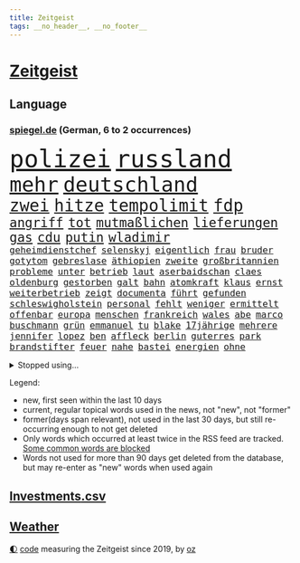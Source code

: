 ```yaml
---
title: Zeitgeist
tags: __no_header__, __no_footer__
---
```


# [Zeitgeist](https://oliz.io/zeitgeist/)

## Language

<h3><a href="https://www.spiegel.de" target="_blank">spiegel.de</a> (German, 6 to 2 occurrences)</h3>
<p style="font-family:monospace">
<span style="font-size:32pt"><a href="news_links.html#polizei" class="current">polizei</a></span>
<span style="font-size:32pt"><a href="news_links.html#russland" class="current">russland</a></span>
<br>
<span style="font-size:27pt"><a href="news_links.html#mehr" class="current">mehr</a></span>
<span style="font-size:27pt"><a href="news_links.html#deutschland" class="current">deutschland</a></span>
<br>
<span style="font-size:22pt"><a href="news_links.html#zwei" class="current">zwei</a></span>
<span style="font-size:22pt"><a href="news_links.html#hitze" class="current">hitze</a></span>
<span style="font-size:22pt"><a href="news_links.html#tempolimit" class="current">tempolimit</a></span>
<span style="font-size:22pt"><a href="news_links.html#fdp" class="current">fdp</a></span>
<br>
<span style="font-size:17pt"><a href="news_links.html#angriff" class="current">angriff</a></span>
<span style="font-size:17pt"><a href="news_links.html#tot" class="current">tot</a></span>
<span style="font-size:17pt"><a href="news_links.html#mutmaßlichen" class="current">mutmaßlichen</a></span>
<span style="font-size:17pt"><a href="news_links.html#lieferungen" class="current">lieferungen</a></span>
<span style="font-size:17pt"><a href="news_links.html#gas" class="current">gas</a></span>
<span style="font-size:17pt"><a href="news_links.html#cdu" class="current">cdu</a></span>
<span style="font-size:17pt"><a href="news_links.html#putin" class="current">putin</a></span>
<span style="font-size:17pt"><a href="news_links.html#wladimir" class="current">wladimir</a></span>
<br>
<span style="font-size:12pt"><a href="news_links.html#geheimdienstchef" class="current">geheimdienstchef</a></span>
<span style="font-size:12pt"><a href="news_links.html#selenskyj" class="current">selenskyj</a></span>
<span style="font-size:12pt"><a href="news_links.html#eigentlich" class="current">eigentlich</a></span>
<span style="font-size:12pt"><a href="news_links.html#frau" class="current">frau</a></span>
<span style="font-size:12pt"><a href="news_links.html#bruder" class="current">bruder</a></span>
<span style="font-size:12pt"><a href="news_links.html#gotytom" class="new">gotytom</a></span>
<span style="font-size:12pt"><a href="news_links.html#gebreslase" class="new">gebreslase</a></span>
<span style="font-size:12pt"><a href="news_links.html#äthiopien" class="current">äthiopien</a></span>
<span style="font-size:12pt"><a href="news_links.html#zweite" class="current">zweite</a></span>
<span style="font-size:12pt"><a href="news_links.html#großbritannien" class="current">großbritannien</a></span>
<span style="font-size:12pt"><a href="news_links.html#probleme" class="current">probleme</a></span>
<span style="font-size:12pt"><a href="news_links.html#unter" class="current">unter</a></span>
<span style="font-size:12pt"><a href="news_links.html#betrieb" class="current">betrieb</a></span>
<span style="font-size:12pt"><a href="news_links.html#laut" class="current">laut</a></span>
<span style="font-size:12pt"><a href="news_links.html#aserbaidschan" class="current">aserbaidschan</a></span>
<span style="font-size:12pt"><a href="news_links.html#claes" class="new">claes</a></span>
<span style="font-size:12pt"><a href="news_links.html#oldenburg" class="current">oldenburg</a></span>
<span style="font-size:12pt"><a href="news_links.html#gestorben" class="current">gestorben</a></span>
<span style="font-size:12pt"><a href="news_links.html#galt" class="current">galt</a></span>
<span style="font-size:12pt"><a href="news_links.html#bahn" class="current">bahn</a></span>
<span style="font-size:12pt"><a href="news_links.html#atomkraft" class="current">atomkraft</a></span>
<span style="font-size:12pt"><a href="news_links.html#klaus" class="current">klaus</a></span>
<span style="font-size:12pt"><a href="news_links.html#ernst" class="current">ernst</a></span>
<span style="font-size:12pt"><a href="news_links.html#weiterbetrieb" class="current">weiterbetrieb</a></span>
<span style="font-size:12pt"><a href="news_links.html#zeigt" class="current">zeigt</a></span>
<span style="font-size:12pt"><a href="news_links.html#documenta" class="current">documenta</a></span>
<span style="font-size:12pt"><a href="news_links.html#führt" class="current">führt</a></span>
<span style="font-size:12pt"><a href="news_links.html#gefunden" class="current">gefunden</a></span>
<span style="font-size:12pt"><a href="news_links.html#schleswigholstein" class="current">schleswigholstein</a></span>
<span style="font-size:12pt"><a href="news_links.html#personal" class="current">personal</a></span>
<span style="font-size:12pt"><a href="news_links.html#fehlt" class="current">fehlt</a></span>
<span style="font-size:12pt"><a href="news_links.html#weniger" class="current">weniger</a></span>
<span style="font-size:12pt"><a href="news_links.html#ermittelt" class="current">ermittelt</a></span>
<span style="font-size:12pt"><a href="news_links.html#offenbar" class="current">offenbar</a></span>
<span style="font-size:12pt"><a href="news_links.html#europa" class="current">europa</a></span>
<span style="font-size:12pt"><a href="news_links.html#menschen" class="current">menschen</a></span>
<span style="font-size:12pt"><a href="news_links.html#frankreich" class="current">frankreich</a></span>
<span style="font-size:12pt"><a href="news_links.html#wales" class="current">wales</a></span>
<span style="font-size:12pt"><a href="news_links.html#abe" class="new">abe</a></span>
<span style="font-size:12pt"><a href="news_links.html#marco" class="current">marco</a></span>
<span style="font-size:12pt"><a href="news_links.html#buschmann" class="current">buschmann</a></span>
<span style="font-size:12pt"><a href="news_links.html#grün" class="current">grün</a></span>
<span style="font-size:12pt"><a href="news_links.html#emmanuel" class="current">emmanuel</a></span>
<span style="font-size:12pt"><a href="news_links.html#tu" class="current">tu</a></span>
<span style="font-size:12pt"><a href="news_links.html#blake" class="new">blake</a></span>
<span style="font-size:12pt"><a href="news_links.html#17jährige" class="current">17jährige</a></span>
<span style="font-size:12pt"><a href="news_links.html#mehrere" class="current">mehrere</a></span>
<span style="font-size:12pt"><a href="news_links.html#jennifer" class="current">jennifer</a></span>
<span style="font-size:12pt"><a href="news_links.html#lopez" class="new">lopez</a></span>
<span style="font-size:12pt"><a href="news_links.html#ben" class="current">ben</a></span>
<span style="font-size:12pt"><a href="news_links.html#affleck" class="new">affleck</a></span>
<span style="font-size:12pt"><a href="news_links.html#berlin" class="current">berlin</a></span>
<span style="font-size:12pt"><a href="news_links.html#guterres" class="current">guterres</a></span>
<span style="font-size:12pt"><a href="news_links.html#park" class="current">park</a></span>
<span style="font-size:12pt"><a href="news_links.html#brandstifter" class="current">brandstifter</a></span>
<span style="font-size:12pt"><a href="news_links.html#feuer" class="current">feuer</a></span>
<span style="font-size:12pt"><a href="news_links.html#nahe" class="current">nahe</a></span>
<span style="font-size:12pt"><a href="news_links.html#bastei" class="new">bastei</a></span>
<span style="font-size:12pt"><a href="news_links.html#energien" class="current">energien</a></span>
<span style="font-size:12pt"><a href="news_links.html#ohne" class="current">ohne</a></span>
</p>
<details>
<summary>Stopped using...</summary>
<p class="former" style="font-size:12pt">
anwalt(634) reformen(634) alexej(633) gemeinden(633) grenzen(633) monatelang(633) version(633) übergriffe(633) anerkennung(632) bayer(632) nawalny(632) ermitteln(631) kanzlerin(631) kapitän(631) unterschiede(631) also(630) ankündigung(630) awards(630) flick(630) hansi(630) pariser(630) radikal(630) sicherheitskräfte(630) spieltag(630) werder(630) bekannten(629) bemüht(629) bernd(629) brexit(629) co₂(629) islamistischen(629) katze(629) lisa(629) reform(629) richterin(629) schildert(629) schwangerschaft(629) stoppte(629) sängerin(629) unmöglich(629) vereinigten(629) verlust(629) coronaausbruch(628) demokraten(628) machthaber(628) märchen(628) nachruf(628) rechtsextremismus(628) smartphone(628) ärgert(628) armin(627) ausgebrochen(627) blieben(627) breit(627) diskriminierung(627) grünheide(627) mancherorts(627) michelle(627) möglicher(627) normal(627) rest(627) stellten(627) versteigert(627) coronakrise(626) coronalockdown(626) desaster(626) fahrzeuge(626) geboten(626) gehalten(626) heimlich(626) post(626) sprengstoff(626) stoßen(626) umwelt(626) angesteckt(625) befinden(625) bremer(625) gekündigt(625) größer(625) höheren(625) spekuliert(625) verlängern(625) besonderen(624) erholt(624) for(624) geholt(624) premiere(624) aufnahme(623) coronabeschränkungen(623) einziehen(623) frust(623) moderna(623) philip(623) teilte(623) verriet(623) zverev(623) brasiliens(622) dürfe(622) engagement(622) gewinner(622) herrschen(622) mütter(622) spätestens(622) ungarns(622) bundestrainer(621) gast(621) hunderten(621) opfers(621) rassistischen(621) versuchte(621) wies(621) debatten(620) entscheidenden(620) erkrankung(620) plädiert(620) verdächtigt(620) untersuchen(619) abgebrochen(618) fakten(618) fortgesetzt(618) freunde(618) merkels(618) mieten(618) sperrt(618) zuständige(618) jahrhundert(617) wende(617) auftritte(616) negativen(616) schnitt(616) wochenüberblick(616) arabischen(615) kleines(615) lkwfahrer(615) porsche(615) schicken(615) sensation(615) solange(615) wirtschaftliche(615) aufstellen(614) einreise(614) bedeutung(613) dar(613) erfüllen(613) republik(613) betont(612) gefälschte(612) haaland(612) tiefen(612) erschöpft(611) karin(611) roger(611) verwickelt(611) gering(610) jüngere(610) migration(610) eingeleitet(609) erfolgreichsten(609) menschenrechtsverletzungen(609) münster(609) vorgaben(609) aufgetaucht(608) green(608) iphone(608) cduchef(607) parallelen(607) stieß(607) erwachsenen(606) empfehlung(605) auktion(604) erweist(604) konsum(604) trug(604) hackerangriff(603) justin(603) popstar(603) halbe(602) pkw(602) sergio(602) stimmten(602) journalist(601) solchen(600) 2012(599) abstieg(598) sinkende(597) prognose(596) möglichkeiten(595) einblick(592) 91(591) finanzielle(589) flüchtete(587) mittelpunkt(587) gerieten(583) ausgetragen(579) spacex(578) härtere(576) entführt(570) vorlegen(569) last(564) tolle(563) jessica(560) ausweg(559) aggressiv(557) politischer(555) schutzsuchende(554) befunden(547) variante(543) heimatland(534) übers(533) lieferketten(529) sondersitzung(514) 18jähriger(509) verleumdung(509) entzogen(496) großstädten(492) zusammenbruch(489) bischof(487) fluggesellschaft(487) abbruch(477) konservative(471) zurückgekehrt(471) ausländischen(470) rum(469) strecken(469) erschoss(463) drohschreiben(460) szenarien(459) ermittlungsverfahren(458) bewirbt(454) zögern(452) blut(445) gewalttat(442) höchster(438) mindeststeuer(438) tabu(433) bka(422) außenseiter(416) durchbruch(400) pop(390) bezichtigt(379) bennett(378) naftali(378) unterbinden(378) stehe(377) schwäche(376) ausnahme(373) bergab(373) adac(371) morgens(369) chemnitz(359) grundsätzlich(358) 72(356) britney(356) spears(356) bundesrat(350) gorillas(348) boston(346) kleinkinder(346) dauerte(345) 1994(343) zwischendurch(343) emiraten(339) präsentierte(339) vorliegen(339) oberbayern(338) wellen(333) halfen(332) dankte(331) vizepräsidentin(330) topmanager(327) qualifiziert(326) stürme(325) äußerung(325) befürwortet(322) coronapause(322) atomwaffen(321) grand(319) überwältigt(317) achtzigerjahren(315) übertragen(311) 400000(310) erling(309) nouripour(309) omid(309) verzockt(309) zurückgeben(307) kanadische(305) leib(305) ankommen(304) staatsbesuch(301) uwe(301) schürt(299) überraschende(298) award(296) bedürftige(296) investiert(295) nachmittag(295) uskonzern(294) prangert(293) rolling(293) stones(293) lka(287) verbündeten(287) atombombe(285) telefoniert(285) werner(285) gesetzentwurf(283) autounfall(281) augenhöhe(278) antwortete(277) schnelles(277) überraschte(277) anheben(274) ajax(272) übertragung(271) celtics(269) feministin(268) costa(267) kleinere(267) millionenhöhe(267) vermitteln(266) harren(264) ice(262) fridays(260) future(260) lauter(260) kalkül(259) kosteten(259) uskongress(259) gesundes(258) asylbewerber(254) erwärmung(253) argumenten(252) magazin(251) taiwans(251) unsicherheiten(249) 200000(248) sprecherin(248) süle(247) geheimdienste(246) ampelparteien(245) verläuft(245) sterne(243) bestimmen(242) hafenstadt(242) drogenhandel(241) erschlagen(240) schränken(240) vorzugehen(240) dritter(239) rosenthal(238) cheftrainer(237) tickt(237) wilden(237) deniz(234) luftwaffe(234) methode(234) unterhändler(234) yücel(234) matteo(232) kuss(231) stromausfall(230) gewechselt(229) generationen(228) valencia(228) ostukraine(227) wissenschaftlichen(227) gesundheitspolitiker(226) wundern(225) schienen(224) zögerlich(224) plattformen(223) christiane(222) wirklichkeit(222) gefährlichste(221) verkehrswende(221) boykottieren(219) 2028(217) diw(217) haag(215) zehnjährigen(215) oskar(214) stephen(213) ausschluss(212) coronakurs(212) wirtschaftlich(212) eier(211) meteorologen(210) seltene(209) einziger(208) verwandte(208) wmteilnahme(208) diskussionen(202) impfpässe(202) dinosaurier(201) verschollen(201) 107(199) gerast(198) staatsbürger(198) frühe(197) entlarven(195) entsenden(195) schwächer(195) höhepunkt(194) personalnot(194) omikron(193) omikronvariante(193) nehammer(192) kanzlers(191) surfer(191) leichtes(190) melbourne(190) tierärzte(190) passende(188) verhältnismäßig(188) 68(187) bat(187) bundesinnenministerin(186) problematisch(185) balkan(184) herausragenden(183) klauen(183) curry(182) sendungen(182) alina(181) omikronwelle(181) audi(179) mittelfeld(178) 1996(176) eingegangen(176) exfrau(175) kriterien(175) play(174) rheinlandpfälzische(174) dom(173) widersprechen(173) dreimalige(172) petersburg(171) russlandpolitik(171) sankt(171) berichteten(170) frauenquote(170) meere(170) langzeitfolgen(169) lebenshaltungskosten(169) verbrechern(168) verkehrsunfall(168) biopic(167) holetschek(167) ring(167) grünem(164) verschwendung(164) zeitgemäß(164) maskentragen(163) buhrufe(162) überwachung(162) 56jähriger(160) erneuert(160) sturms(159) kartellamt(158) brandanschlag(157) gegründet(157) konkurrent(156) maaßen(156) muslimische(156) exportstopp(155) lagern(155) veto(155) report(154) castillo(153) handelskrieg(152) bekanntgegeben(151) erhöhter(151) flaggschiff(151) bremerhaven(150) geiselnahme(150) helikopter(150) herausgefunden(150) ruhen(146) ökologische(146) verweisen(145) einlegen(144) lächerlich(143) murray(143) altkanzlerin(140) n(140) verzeichnen(140) usbundesstaaten(139) komplott(138) rückruf(138) schlacht(138) hörsaal(137) abseits(136) sympathie(136) zensur(136) staatsanwälte(135) fähigkeiten(134) schwanken(134) unterstellt(134) verdankt(134) asylsuchende(133) schröders(132) ansprache(131) fehlern(131) benötigt(130) eingelegt(130) bankkunden(129) errichtung(129) samt(129) leuten(128) problems(128) benötigten(127) kurt(127) wettlauf(127) hagelt(126) versagen(126) insidern(125) vögel(125) antisemitismusvorwürfe(124) bürokratie(124) jemenitischen(124) kirchen(124) beschäftigung(123) motiviert(122) contest(121) eurovision(121) exsoldaten(121) komiker(121) paula(121) therapie(121) kremlkritiker(120) drittes(119) erwischte(119) fragebogen(119) hall(119) indischen(119) sbahnen(119) schwache(119) verschlimmert(119) öffnung(119) bevorstehende(117) analysen(116) ecstasy(116) lebe(116) rennställe(116) vermieter(116) kanonen(115) seenotretter(115) sportart(115) südamerika(115) menschlichen(114) regelmäßige(114) talfahrt(114) container(113) finanzmärkte(113) nebenbei(113) olympiagold(113) schildern(113) esc(112) finaleinzug(112) bulli(110) nordamerika(110) nukleare(110) bestände(109) hauch(109) pck(109) raffinerie(109) sang(109) schwedt(109) teslawerk(109) zertrümmert(108) ukrainischem(107) freiwilligen(106) moldau(106) zügig(106) 86jährige(105) ausweiten(105) hauptdarsteller(105) kurse(105) tanken(105) amtsverzicht(104) ausgerichtet(104) messerangriff(104) militärexperten(104) autorennen(103) belgrad(103) ukrainekriegs(103) wehrpflicht(103) atomabkommens(102) ausgang(102) mobilmachung(102) tvserie(102) tätig(101) brutaler(100) gasexporte(100) mariupol(100) abholen(99) kriegsfolgen(99) ostukrainischen(99) regenwald(99) werts(99) abgeschoben(98) videospiele(98) vorbeugen(98) embargo(97) jünger(97) todes(97) brillierte(96) cherson(96) besatzer(95) clanmilieu(95) drake(95) glaubten(95) beben(94) kerstin(94) psychologen(94) unabhängig(94) ölembargo(94) übersetzt(94) breiten(93) kürzester(93) melanie(93) schilderte(93) wilke(93) blase(92) dlrg(92) dokumentieren(92) messerattacke(92) prominenter(92) revolutionsgarden(92) usamerikanische(92) lafontaine(91) lebendigem(91) befristetes(90) evangelische(90) francis(90) golfer(90) hbo(90) sowieso(90) bewährungsprobe(89) effizient(89) eilig(89) f35tarnkappenjets(89) fed(89) verwüstungen(89) begehren(88) emanzipation(88) esa(88) hauskatze(88) penzentrum(88) publizistin(88) selenskyjs(88) sound(88) talent(88) zeugin(88) brille(87) europatour(87) flugausfällen(87) gasflüsse(87) mehrfachraketenwerfer(87) menschenmenge(87) monaco(87) 60jähriger(86) aufbruchstimmung(86) aufruft(86) außergewöhnliches(86) geschätzt(86) route(86) suchten(86) 260000(85) bulgariens(85) indem(85) lightyear(85) nebenkosten(85) rekrutiert(85) untergebracht(85) vermeldet(85) wall(85) erfasste(84) falke(84) gerichtsverfahren(84) kläger(84) möhring(84) pérez(84) russwurm(84) smarten(84) unerwünscht(84) ungewissen(84) wotan(84) 48(83) blauer(83) gemeinnützigen(83) miete(83) oecd(83) umsteigen(83) windkraft(83) heimatdorf(82) kürzeren(82) tankrabatts(82) zweifelhafte(82) brodelt(81) garzweiler(81) parks(81) schriftstellervereinigung(81) ausschließlich(80) diagnostiziert(80) hour(80) lebensmittelkrise(80) ordentlich(80) sizilien(80) vorgeschichte(80) bagger(79) emails(79) fußballweltmeisterschaft(79) linksverteidiger(79) millionenfach(79) terrorgruppe(79) todesfahrt(79) zusätzlich(79) cafés(78) damenbinden(78) henning(78) mittelfeldspieler(78) agenten(77) aufzunehmen(77) autokonzern(77) bundesinnenministerium(77) inflationsraten(77) kiewreise(77) studienergebnisse(77) weich(77) zweifelhaften(77) dokumentierte(76) eröffnungsspiel(76) kassen(76) konzentrationslagers(76) margen(76) schwarzes(76) tochterfirmen(76) verlesen(76) vorstände(76) äußeren(76) altem(75) bauten(75) erschließen(75) fragezeichen(75) gastgebern(75) kölns(75) neutralität(75) ruhm(75) wohnort(75) galaxie(74) geheimdienstinformationen(74) mcdonald's(74) meeresspiegel(74) windkraftausbau(74) bauteile(73) endrunde(73) linkes(73) miriam(73) nationalteam(73) nicolas(73) philosophin(73) schuldunfähig(73) generalvikar(72) missglückter(72) pausieren(72) spiegelautor(72) absenkung(71) beitragserhöhungen(71) germania(71) haare(71) treuhandverwaltung(71) zuvorkommen(71) abspaltung(70) bruce(70) explosionsgefahr(70) gesenkt(70) planung(70) tennisweltrangliste(70) ärmere(70) basketballliga(69) darwin(69) daumen(69) jahrelangen(69) mitschüler(69) zweimonatige(69) österreichischer(69) 144(68) affe(68) berlinderby(68) chronischer(68) justice(68) onlinehändler(68) beziehungstat(67) ruin(67) 41jährige(66) hungerkatastrophe(66) populären(66) schutzsuchenden(66) startelf(66) tiefstand(66) täglichen(66) fortbestand(65) golfplatz(65) privatkunden(65) steuerung(65) benannten(64) chiles(64) eingekauft(64) eröffnete(64) gedenkfeier(64) klimapaket(64) populärsten(64) regional(64) rennwagen(64) sammelte(64) fia(63) formel1qualifying(63) hallervorden(63) personennahverkehr(63) ungeschützt(63) zander(63) ausfliegen(62) filialen(62) frontmann(62) mars(62) nacken(62) son(62) abgründe(61) besonderer(61) ecuador(60) entführen(60) finals(60) golden(60) traditionen(60) uspakistanische(60) warriors(60) datenbank(59) export(59) paus(59) bundeskanzlers(58) dieb(58) jüngeres(58) katalonien(58) miller(58) verspätung(58) wilson(58) autors(57) ddrfußballer(57) jersey(57) kirchenaustritt(57) kletterte(57) nagelsmann(57) nuklearanlagen(57) panzerlieferungen(57) bridges(56) feministische(56) frontal(56) maschinenraum(56) planten(56) systematische(56) unruhig(56) überwacht(56) aufkommen(55) cage(55) cooper(55) import(55) olympiasilber(55) schotte(55) grundnahrungsmittel(54) inspiration(54) karibik(54) mobile(54) rechtsaußen(54) sackt(54) whyte(54) zusammenhängen(54) deutschrussisches(53) fragile(53) heuballen(53) luftverkehr(53) missbrauchsopfer(53) spargel(53) virusvariante(53) flensburg(52) leroy(52) sané(52) ursprünglichen(52) warfen(52) ansteckung(51) meisterschaft(51) usatomwaffen(51) verdrängen(51) verfassungswidrig(51) wirkungslos(51) bieber(50) gekommene(50) handelsbeginn(50) kinderreporterinnen(50) permanente(50) kleinflugzeugs(49) konzerte(49) bezahlbar(48) durchatmen(48) gereicht(48) haubitzen(48) hühner(48) lloyd(48) reis(48) schont(48) illegalem(47) kies(47) leser(47) oberverwaltungsgericht(47) psychischer(47) roland(47) massentests(46) nützen(46) roberto(46) verschanzt(46) zermürbt(46) bäumen(45) diskriminiert(45) drittbeste(45) eingesperrt(45) radar(45) rügen(45) ungarische(45) verhalf(45) weltverband(45) dortmunds(44) flakpanzer(44) heimatstadt(44) höchst(44) verbündet(44) weigert(44) weitergabe(44) zusehends(44) blanco(43) kalush(43) kleinem(43) love(43) nutzerdaten(43) orchestra(43) wirtschaftsprüfer(43) westbalkan(42) aufgebraucht(41) deckt(41) droge(41) immobilienunternehmen(41) längerer(41) mächtigsten(41) platzieren(41) pässe(41) schlotterbeck(41) startups(41) toll(41) usjustizministerium(41) alters(40) euschnitt(40) klingeln(40) propheten(40) zurückfordern(40) abwenden(39) anfänger(39) fix(39) flugplatz(39) homosexuelle(39) mamas(39) ran(39) tafeln(39) clou(38) detlef(38) erfolgsserie(38) scheele(38) starkgemacht(38) stewart(38) beschmiert(37) haushaltsausschuss(37) kommunalen(37) kommunalwahlen(37) zinswende(37) ausgebremst(36) diejenigen(36) kritischem(36) regimes(36) schwächste(36) bistum(35) dance(35) debattiert(35) kolumbianer(35) staatskonzerns(35) zuges(35) bevorstehen(34) bundesligasaison(34) gremiums(34) irritationen(34) kuriosen(34) marvels(34) wahlbetrug(34) aufzuhalten(33) harmoniert(33) hinkt(33) parteivorsitzender(33) 430(32) arbeitsorganisation(32) europapokal(32) feuerwehren(32) gewagt(32) lagerhaft(32) usbörsen(32) anwältin(31) bedacht(31) dow(31) erdoğans(31) irrweg(31) isolierte(31) millionensumme(31) rückenschmerzen(31) waggons(31) wahlsieger(31) bürgermeisterwahl(30) linkspopulist(30) sämtliche(30) aushebelung(29) eineinhalb(29) entgleist(29) exmann(29) fernverkehr(29) hui(29) krebskranke(29) pga(29) rekordergebnis(29) saudiarabischen(29) streben(29) umbauen(29) 53(28) armbrust(28) coldplay(28) now(28) schlagzeuger(28) todesfällen(28) vizepräsidenten(28) geradezu(27) löschte(27) ortskräfte(27) paritätischer(27) republikanischer(27) wohlfahrtsverband(27) beruhigen(26) bezirk(26) fahrplan(26) hadert(26) haftbedingungen(26) kartieren(26) lng(26) reds(26) taschengeld(26) volle(26) abschalten(25) einseitig(25) sklaven(25) 54(24) laurence(24) aufzeichnung(23) heimliche(23) kurztrip(23) longcovidpatienten(23) löw(23) niedrigzinsen(23) immobilienkäufer(22) urlaubssaison(22) versorgte(22) wirtschaftsforum(22) zwölften(22) 21jähriger(21) lenkt(21) panne(21) schulmitarbeiterin(21) spacey(21) zaghaft(21) bachelet(20) befeuert(20) chinareise(20) einfahrt(20) erwerbstätigen(20) freiheitsberaubung(20) grönemeyer(20) küssen(20) ministeriums(20) trainerkarriere(20) unomenschenrechtskommissarin(20) wechselwilligen(20) abzugeben(19) formalen(19) ingenieur(19) liverpoolfans(19) onkel(19) prix(19) variieren(19) berufliche(18) durften(18) galten(18) schwinden(18) sonderrechte(18) tauchte(18) verschüttet(18) 51(17) afrikareise(17) andrew(17) berufsalltag(17) budgetgrenze(17) fressen(17) friedliche(17) liverpoolstar(17) luka(17) olympique(17) raketentests(17) südasien(17) zentimeter(17) 18jährigen(16) anlauf(16) diwstudie(16) easyjet(16) nbafinals(16) sanktionspolitik(16) springsteen(16) verschickt(16) zehnjährige(16) abrupt(15) anfahrende(15) krömer(15) meldeportal(15) nawalnys(15) spontan(15) zuwanderer(15) beansprucht(14) championsleaguesieger(14) eingeholt(14) flieger(14) körperlich(14) loben(14) nations(14) sperrzone(14) steve(14) turkey(14) darmstädter(13) hochsicherheitsgefängnis(13) louvre(13) schweine(13) tvshow(13) voraussichtlich(13) disney+(12) fußballtransfers(12) hartzivempfänger(12) außenhandel(11) bär(11) europatournee(11) garros(11) geltenden(11) jagger(11) kemmerich(11) mineralölkonzerne(11) pfingsten(11) unrichtige(11)
</p>
</details>
<p>Legend:
<ul>
<li><span class="new">new</span>, first seen within the last 10 days</li>
<li><span class="current">current</span>, regular topical words used in the news, not "new", not "former"</li>
<li><span class="former">former(days span relevant)</span>, not used in the last 30 days, but still re-occurring enough to not get deleted</li>
<li>Only words which occurred at least twice in the RSS feed are tracked. <a href="language/filters.py">Some common words are blocked</a></li>
<li>Words not used for more than 90 days get deleted from the database, but may re-enter as "new" words when used again</li>
</ul>
</p>

## [Investments](investments.html)[.csv](investments.csv)

## [Weather](weather.html)

<footer>
<a href="javascript:toggleTheme()" class="nav">🌓</a>
<a href="https://github.com/ooz/zeitgeist">code</a> measuring the Zeitgeist since 2019, by <a href="https://oliz.io">oz</a>
</footer>
